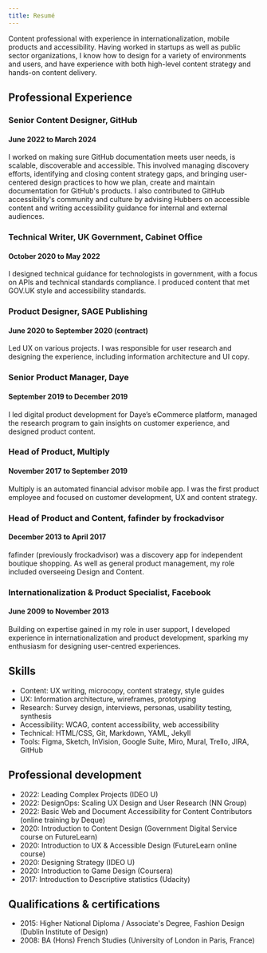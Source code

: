 ```yaml
---
title: Resumé
---
```


<link rel="stylesheet" href="style.css">

Content professional with experience in internationalization, mobile products and accessibility. Having worked in startups as well as public sector organizations, I know how to design for a variety of environments and users, and have experience with both high-level content strategy and hands-on content delivery. 

## Professional Experience

### Senior Content Designer, GitHub
#### June 2022 to March 2024
I worked on making sure GitHub documentation meets user needs, is scalable, discoverable and accessible. This involved managing discovery efforts, identifying and closing content strategy gaps, and bringing user-centered design practices to how we plan, create and maintain documentation for GitHub's products. I also contributed to GitHub accessibility's community and culture by advising Hubbers on accessible content and writing accessibility guidance for internal and external audiences.

### Technical Writer, UK Government, Cabinet Office
#### October 2020 to May 2022
I designed technical guidance for technologists in government, with a focus on APIs and technical standards compliance. I produced content that met GOV.UK style and accessibility standards.

### Product Designer, SAGE Publishing
#### June 2020 to September 2020 (contract)
Led UX on various projects. I was responsible for user research and designing the experience, including information architecture and UI copy. 

### Senior Product Manager, Daye
#### September 2019 to December 2019
I led digital product development for Daye’s eCommerce platform, managed the research program to gain insights on customer experience, and designed product content.

### Head of Product, Multiply
#### November 2017 to September 2019
Multiply is an automated financial advisor mobile app. I was the first product employee and focused on customer development, UX and content strategy.

### Head of Product and Content, fafinder by frockadvisor
#### December 2013 to April 2017
fafinder (previously frockadvisor) was a discovery app for independent boutique shopping. As well as general product management, my role included overseeing Design and Content.

### Internationalization & Product Specialist, Facebook
#### June 2009 to November 2013
Building on expertise gained in my role in user support, I developed experience in  internationalization and product development, sparking my enthusiasm for designing user-centred experiences. 

## Skills
* Content: UX writing, microcopy, content strategy, style guides
* UX: Information architecture, wireframes, prototyping
* Research: Survey design, interviews, personas, usability testing, synthesis
* Accessibility: WCAG, content accessibility, web accessibility
* Technical: HTML/CSS, Git, Markdown, YAML, Jekyll
* Tools: Figma, Sketch, InVision, Google Suite, Miro, Mural, Trello, JIRA, GitHub

## Professional development
* 2022: Leading Complex Projects (IDEO U)
* 2022: DesignOps: Scaling UX Design and User Research (NN Group)
* 2022: Basic Web and Document Accessibility for Content Contributors (online training by Deque)
* 2020: Introduction to Content Design (Government Digital Service course on FutureLearn)
* 2020: Introduction to UX & Accessible Design (FutureLearn online course)
* 2020: Designing Strategy (IDEO U)
* 2020: Introduction to Game Design (Coursera)
* 2017: Introduction to Descriptive statistics (Udacity)

## Qualifications & certifications
* 2015: Higher National Diploma / Associate's Degree, Fashion Design (Dublin Institute of Design)
* 2008: BA (Hons) French Studies (University of London in Paris, France)
